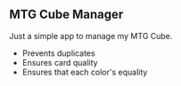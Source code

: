 ## MTG Cube Manager

Just a simple app to manage my MTG Cube.
 - Prevents duplicates
 - Ensures card quality
 - Ensures that each color's equality 
